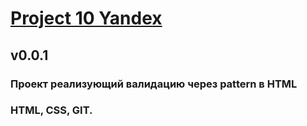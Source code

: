 # [Project 10 Yandex](arzamastsev.github.io)

## v0.0.1
### Проект реализующий валидацию через pattern в HTML
### HTML, CSS, GIT.

